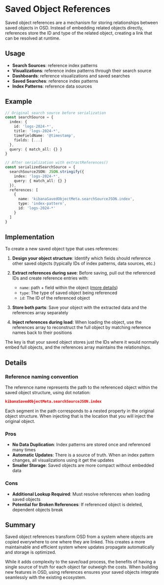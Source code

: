 # Saved Object References

Saved object references are a mechanism for storing relationships between saved objects in OSD. Instead of embedding related objects directly, references store the ID and type of the related object, creating a link that can be resolved at runtime.

## Usage

- **Search Sources**: reference index patterns
- **Visualizations**: reference index patterns through their search source
- **Dashboards**: reference visualizations and saved searches
- **Saved Searches**: reference index patterns
- **Index Patterns**: reference data sources

## Example

```typescript
// Original search source before serialization
const searchSource = {
  index: {
    id: 'logs-2024-*',
    title: 'logs-2024-*',
    timeFieldName: '@timestamp',
    fields: [...]
  },
  query: { match_all: {} }
}

// After serialization with extractReferences()
const serializedSearchSource = {
  searchSourceJSON: JSON.stringify({
    index: 'logs-2024-*',
    query: { match_all: {} }
  }),
  references: [
    {
      name: 'kibanaSavedObjectMeta.searchSourceJSON.index',
      type: 'index-pattern',
      id: 'logs-2024-*'
    }
  ]
}
```

## Implementation

To create a new saved object type that uses references:

1. **Design your object structure**: Identify which fields should reference other saved objects (typically IDs of index patterns, data sources, etc.)

2. **Extract references during save**: Before saving, pull out the referenced IDs and create reference entries with:
   - `name`: path + field within the object ([more details](#reference-naming-convention))
   - `type`: The type of saved object being referenced
   - `id`: The ID of the referenced object

3. **Store both parts**: Save your object with the extracted data and the references array separately

4. **Inject references during load**: When loading the object, use the references array to reconstruct the full object by matching reference names back to their positions

The key is that your saved object stores just the IDs where it would normally embed full objects, and the references array maintains the relationships.

## Details

### Reference naming convention

The reference name represents the path to the referenced object within the saved object structure, using dot notation:

```json
kibanaSavedObjectMeta.searchSourceJSON.index
```

Each segment in the path corresponds to a nested property in the original object structure. When injecting that is the location that you will inject the original object.

### Pros

- **No Data Duplication**: Index patterns are stored once and referenced many times
- **Automatic Updates**: There is a source of truth. When an index pattern changes, all visualizations using it get the updates
- **Smaller Storage**: Saved objects are more compact without embedded data

### Cons

- **Additional Lookup Required**: Must resolve references when loading saved objects
- **Potential for Broken References**: If referenced object is deleted, dependent objects break

## Summary

Saved object references transform OSD from a system where objects are copied everywhere to one where they are linked. This creates a more maintainable and efficient system where updates propagate automatically and storage is optimized.

While it adds complexity to the save/load process, the benefits of having a single source of truth for each object far outweigh the costs. When building new features in OSD, using references ensures your saved objects integrate seamlessly with the existing ecosystem.
